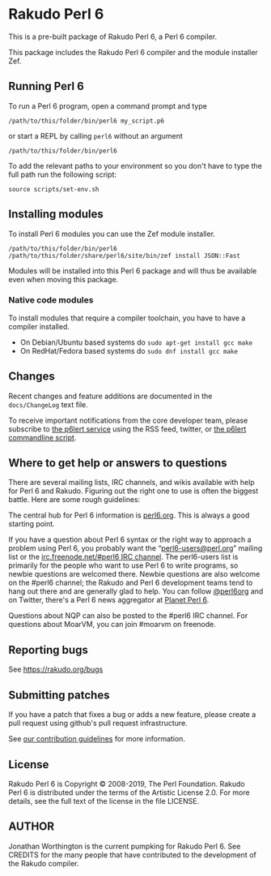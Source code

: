 # Rakudo Perl 6

This is a pre-built package of Rakudo Perl 6, a Perl 6 compiler.

This package includes the Rakudo Perl 6 compiler and the module installer Zef.


## Running Perl 6

To run a Perl 6 program, open a command prompt and type

    /path/to/this/folder/bin/perl6 my_script.p6

or start a REPL by calling `perl6` without an argument

    /path/to/this/folder/bin/perl6

To add the relevant paths to your environment so you don't have to type the full path run the following script:

    source scripts/set-env.sh


## Installing modules

To install Perl 6 modules you can use the Zef module installer.

    /path/to/this/folder/bin/perl6 /path/to/this/folder/share/perl6/site/bin/zef install JSON::Fast

Modules will be installed into this Perl 6 package and will thus be available even when moving this package.


### Native code modules

To install modules that require a compiler toolchain, you have to have a compiler installed.

- On Debian/Ubuntu based systems do `sudo apt-get install gcc make`
- On RedHat/Fedora based systems do `sudo dnf install gcc make`


## Changes

Recent changes and feature additions are documented in the `docs/ChangeLog`
text file.

To receive important notifications from the core developer team, please
subscribe to [the p6lert service](https://alerts.perl6.org) using the RSS feed,
twitter, or [the p6lert commandline script](https://github.com/zoffixznet/perl6-p6lert).


## Where to get help or answers to questions

There are several mailing lists, IRC channels, and wikis available with
help for Perl 6 and Rakudo. Figuring out the right one to use
is often the biggest battle. Here are some rough guidelines:

The central hub for Perl 6 information is [perl6.org](http://perl6.org/).
This is always a good starting point.

If you have a question about Perl 6 syntax or the right way to approach
a problem using Perl 6, you probably want the “perl6-users@perl.org”
mailing list or the [irc.freenode.net/#perl6 IRC
channel](https://webchat.freenode.net/?channels=#perl6). The perl6-users
list is primarily for the people who want to use Perl 6 to write
programs, so newbie questions are welcomed there.  Newbie questions
are also welcome on the #perl6 channel; the Rakudo and Perl 6
development teams tend to hang out there and are generally glad
to help.  You can follow [@perl6org](https://twitter.com/perl6org)
and on Twitter, there's a Perl 6 news aggregator at
[Planet Perl 6](http://pl6anet.org/).

Questions about NQP can also be posted to the #perl6 IRC channel.
For questions about MoarVM, you can join #moarvm on freenode.


## Reporting bugs

See https://rakudo.org/bugs


## Submitting patches

If you have a patch that fixes a bug or adds a new feature, please
create a pull request using github's pull request infrastructure.

See [our contribution guidelines](https://github.com/rakudo/rakudo/blob/master/CONTRIBUTING.md) for more information.


## License

Rakudo Perl 6 is Copyright © 2008-2019, The Perl Foundation. Rakudo Perl 6
is distributed under the terms of the Artistic License 2.0. For more
details, see the full text of the license in the file LICENSE.


## AUTHOR

Jonathan Worthington is the current pumpking for Rakudo Perl 6.
See CREDITS for the many people that have contributed
to the development of the Rakudo compiler.
